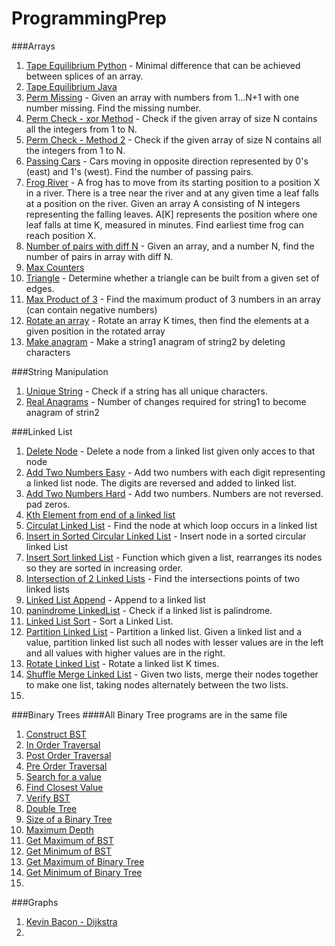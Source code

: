 ProgrammingPrep
===============

###Arrays
1. [Tape Equilibrium Python](TapeEquilibrium.py) - Minimal difference that can be achieved between splices of an array.
2. [Tape Equilibrium Java](codility/TapeEquilibrium.java)
3. [Perm Missing](codility/PermMissingJava.java) - Given an array with numbers from 1...N+1 with one number missing. Find the missing number.
4. [Perm Check - xor Method](codility/PermCheck_xormethod.java) - Check if the given array of size N contains all the integers from 1 to N.
5. [Perm Check - Method 2](codility/PermCheck_Method2.java) - Check if the given array of size N contains all the integers from 1 to N.
6. [Passing Cars](codility/PassingCars.java) - Cars moving in opposite direction represented by 0's (east) and 1's (west). Find the number of passing pairs.
7. [Frog River](codility/FrogRiver.java) - A frog has to move from its starting position to a position X in a river. There is a tree near the river and at any given time a leaf falls at a position on the river. Given an array A consisting of N integers representing the falling leaves. A[K] represents the position where one leaf falls at time K, measured in minutes. Find earliest time frog can reach position X.
8. [Number of pairs with diff N](Pairs_hackerrank.java) - Given an array, and a number N, find the number of pairs in array with diff N.
9. [Max Counters](codility/MaxCounters.java)
10. [Triangle](codility/TriangleNumber.java) - Determine whether a triangle can be built from a given set of edges.
11. [Max Product of 3](codility/MaxProdOfThree.java) - Find the maximum product of 3 numbers in an array (can contain negative numbers)
12. [Rotate an array](codility/RotatingAnArray.java) - Rotate an array K times, then find the elements at a given position in the rotated array
13. [Make anagram](codility/MakeItAnagram.java) - Make a string1 anagram of string2 by deleting characters

###String Manipulation
1. [Unique String](CCI-1.py) - Check if a string has all unique characters.
2. [Real Anagrams](codility/Anagram_hackerrank.java) - Number of changes required for string1 to become anagram of strin2

###Linked List
1. [Delete Node](codility/DeleteNodeFromListGivenOnlyThatNode.java) - Delete a node from a linked list given only acces to that node
2. [Add Two Numbers Easy](codility/AddTwoNumbersLinkedListEasy.java) - Add two numbers with each digit representing a linked list node. The digits are reversed and added to linked list.
3. [Add Two Numbers Hard](codility/AddTwoNumbersLinkedListHard.java) - Add two numbers. Numbers are not reversed. pad zeros.
3. [Kth Element from end of a linked list](codility/KthLastElementLinkedList.java)
4. [Circulat Linked List](codility/CircularLinkedList.java) - Find the node at which loop occurs in a linked list
5. [Insert in Sorted Circular Linked List](codility/InsertInSortedCircularLinkedList.java) - Insert node in a sorted circular linked List
6. [Insert Sort linked List](codility/InSortLinkedList.java) - Function which given a list, rearranges its nodes so they are sorted in increasing order.
7. [Intersection of 2 Linked Lists](codility/IntersectionOfConnectedLists.java) - Find the intersections points of two linked lists
8. [Linked List Append](codility/LinkedListAppend.java) - Append to a linked list
9. [panindrome LinkedList](codility/LinkedListPalindrome.java) - Check if a linked list is palindrome.
10. [Linked List Sort](codility/LinkedListSort.java) - Sort a Linked List.
11. [Partition Linked List](codility/PartitionLinkedList.java) - Partition a linked list. Given a linked list and a value, partition linked list such all nodes with lesser values are in the left and all values with higher values are in the right.
12. [Rotate Linked List](codility/RotateLinkedList.java) - Rotate a linked list K times.
13. [Shuffle Merge Linked List](codility/ShuffleMergeLinkedList.java) - Given two lists, merge their nodes together to make one list, taking nodes alternately between the two lists. 
14. 

###Binary Trees
####All Binary Tree programs are in the same file
1. [Construct BST](codility/BST.java#L10)
2. [In Order Traversal](codility/BST.java#L35)
3. [Post Order Traversal](codility/BST.java#L47)
4. [Pre Order Traversal](codility/BST.java#L59)
5. [Search for a value](codility/BST.java#L71)
6. [Find Closest Value](codility/BST.java#L87)
7. [Verify BST](codility/BST.java#L133)
8. [Double Tree](codility/BST.java#L143)
9. [Size of a Binary Tree](codility/BST.java#L160)
10. [Maximum Depth](codility/BST.java#L167)
11. [Get Maximum of BST](codility/BST.java#L178)
12. [Get Minimum of BST](codility/BST.java#L186)
13. [Get Maximum of Binary Tree](codility/BST.java#L196)
14. [Get Minimum of Binary Tree](codility/BST.java#L204)
15. 

###Graphs
1. [Kevin Bacon - Dijkstra](djikstra.py)
2. 
